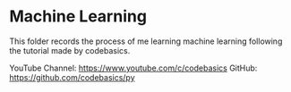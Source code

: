 # Machine Learning

This folder records the process of me learning machine learning following the tutorial made by codebasics.

YouTube Channel: https://www.youtube.com/c/codebasics
GitHub: https://github.com/codebasics/py
